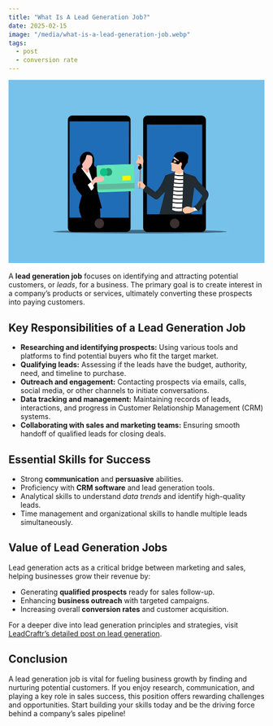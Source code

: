```yaml
---
title: "What Is A Lead Generation Job?"
date: 2025-02-15
image: "/media/what-is-a-lead-generation-job.webp"
tags:
  - post
  - conversion rate
---
```


![What Is A Lead Generation Job?](/media/what-is-a-lead-generation-job.webp)

A **lead generation job** focuses on identifying and attracting potential customers, or *leads*, for a business. The primary goal is to create interest in a company’s products or services, ultimately converting these prospects into paying customers.

## Key Responsibilities of a Lead Generation Job

- **Researching and identifying prospects:** Using various tools and platforms to find potential buyers who fit the target market.
- **Qualifying leads:** Assessing if the leads have the budget, authority, need, and timeline to purchase.
- **Outreach and engagement:** Contacting prospects via emails, calls, social media, or other channels to initiate conversations.
- **Data tracking and management:** Maintaining records of leads, interactions, and progress in Customer Relationship Management (CRM) systems.
- **Collaborating with sales and marketing teams:** Ensuring smooth handoff of qualified leads for closing deals.

## Essential Skills for Success

- Strong **communication** and **persuasive** abilities.
- Proficiency with **CRM software** and lead generation tools.
- Analytical skills to understand *data trends* and identify high-quality leads.
- Time management and organizational skills to handle multiple leads simultaneously.

## Value of Lead Generation Jobs

Lead generation acts as a critical bridge between marketing and sales, helping businesses grow their revenue by:

- Generating **qualified prospects** ready for sales follow-up.
- Enhancing **business outreach** with targeted campaigns.
- Increasing overall **conversion rates** and customer acquisition.

For a deeper dive into lead generation principles and strategies, visit [LeadCraftr’s detailed post on lead generation](https://leadcraftr.com/posts/lead-generation/).

## Conclusion

A lead generation job is vital for fueling business growth by finding and nurturing potential customers. If you enjoy research, communication, and playing a key role in sales success, this position offers rewarding challenges and opportunities. Start building your skills today and be the driving force behind a company’s sales pipeline!
